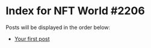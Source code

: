 # Index for NFT World #2206
Posts will be displayed in the order below:

- [Your first post](./001-first.md)

